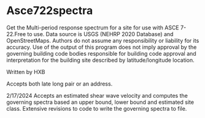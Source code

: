# Asce722spectra

Get the Multi-period response spectrum for a site for use with ASCE 7-22.Free to use.
Data source is USGS (NEHRP 2020 Database) and OpenStreetMaps. Authors do not assume any responsibility or liability for its accuracy. 
Use of the output of this program does not imply approval by the governing building code bodies responsible for building code 
approval and interpretation for the building site described by latitude/longitude location.

Written by HXB

Accepts both late long pair or an address.

2/17/2024  Accepts an estimated shear wave velocity and computes the governing spectra based an upper bound, lower bound and estimated site class.  Extensive revisions to code to write the governing spectra to file. 
